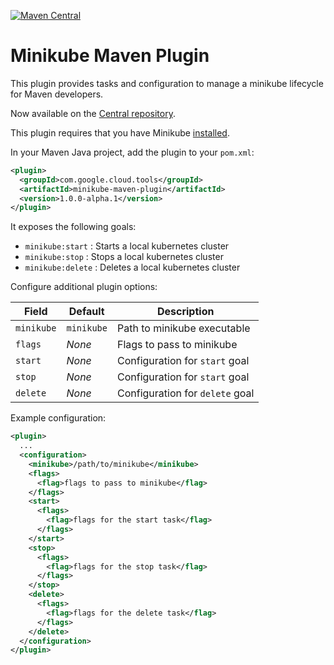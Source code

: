 [![Maven Central](https://maven-badges.herokuapp.com/maven-central/com.google.cloud.tools/minikube-maven-plugin/badge.svg)](https://maven-badges.herokuapp.com/maven-central/com.google.cloud.tools/minikube-maven-plugin)

Minikube Maven Plugin
======================
This plugin provides tasks and configuration to manage a minikube lifecycle for Maven developers.

Now available on the [Central repository](https://maven-badges.herokuapp.com/maven-central/com.google.cloud.tools/minikube-maven-plugin).

This plugin requires that you have Minikube [installed](https://kubernetes.io/docs/tasks/tools/install-minikube/).

In your Maven Java project, add the plugin to your `pom.xml`:

```xml
<plugin>
  <groupId>com.google.cloud.tools</groupId>
  <artifactId>minikube-maven-plugin</artifactId>
  <version>1.0.0-alpha.1</version>
</plugin>
```

It exposes the following goals:

- `minikube:start` : Starts a local kubernetes cluster
- `minikube:stop` : Stops a local kubernetes cluster
- `minikube:delete` : Deletes a local kubernetes cluster

Configure additional plugin options:

Field | Default | Description
--- | --- | ---
`minikube`|`minikube`|Path to minikube executable
`flags`|*None*|Flags to pass to minikube
`start`|*None*|Configuration for `start` goal
`stop`|*None*|Configuration for `start` goal
`delete`|*None*|Configuration for `delete` goal

Example configuration:

```xml
<plugin>
  ...
  <configuration>
    <minikube>/path/to/minikube</minikube>
    <flags>
      <flag>flags to pass to minikube</flag>
    </flags>
    <start>
      <flags>
        <flag>flags for the start task</flag>
      </flags>
    </start>
    <stop>
      <flags>
        <flag>flags for the stop task</flag>
      </flags>    
    </stop>
    <delete>
      <flags>
        <flag>flags for the delete task</flag>
      </flags>    
    </delete>
  </configuration>
</plugin>
```

